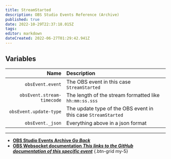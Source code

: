 ```yaml
---
title: StreamStarted
description: OBS Studio Events Reference (Archive)
published: true
date: 2022-10-29T22:37:18.015Z
tags: 
editor: markdown
dateCreated: 2022-06-27T01:29:42.941Z
---
```


## Variables
Name | Description
----:|:------------
`obsEvent.event` | The OBS event in this case `StreamStarted`
`obsEvent.stream-timecode` | The length of the stream formatted like `hh:mm:ss.sss`
`obsEvent.update-type` | The update type of the OBS event in this case `StreamStarted`
`obsEvent._json` | Everything above in a json format

---

- [<i class="mdi mdi-chevron-left"></i>**OBS Studio Events Archive *Go Back***](/Broadcasters/OBS/Archive/Events)
- [<i class="mdi mdi-github"></i> **OBS Websocket documentation *This links to the GitHub documentation of this specific event***](https://github.com/obsproject/obs-websocket/blob/4.x-current/docs/generated/protocol.md#streamstarted)
{.btn-grid my-5}
